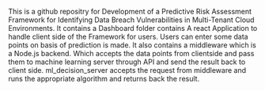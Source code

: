 This is a github repositry for Development of a Predictive Risk Assessment Framework for Identifying Data Breach Vulnerabilities in Multi-Tenant Cloud Environments. It contains a
Dashboard folder contains A react Application to handle client side of the Framework for users. Users can enter some data points on basis of prediction is made. It also contains a
middleware which is a Node.js backend. Which accepts the data points from clientside and pass them to machine learning server through API and send the result back to client side. 
ml_decision_server accepts the request from middleware and runs the appropriate algorithm and returns back the result.

